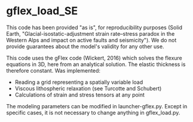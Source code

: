 # gflex_load_SE

This code has been provided "as is", for reproducibility purposes (Solid Earth, "Glacial-isostatic-adjustment strain rate–stress paradox in the Western Alps and impact on active faults and seismicity"). 
We do not provide guarantees about the model's validity for any other use.


This code uses the gFlex code (Wickert, 2016) which solves the flexure equations in 3D, here from an analytical solution. The elastic thickness is therefore constant.
Was implemented:

- Reading a grid representing a spatially variable load
- Viscous lithospheric relaxation (see Turcotte and Schubert)
- Calculations of strain and stress tensors at any point


The modeling parameters can be modified in launcher-gflex.py. Except in specific cases, it is not necessary to change anything in gflex_load.py.

